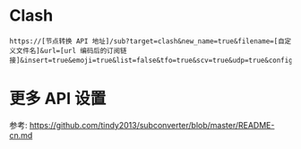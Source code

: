 # Clash
```
https://[节点转换 API 地址]/sub?target=clash&new_name=true&filename=[自定义文件名]&url=[url 编码后的订阅链接]&insert=true&emoji=true&list=false&tfo=true&scv=true&udp=true&config=https://github.com/FanxJK/Rules/raw/main/Clash.ini
```
# 更多 API 设置
参考: https://github.com/tindy2013/subconverter/blob/master/README-cn.md
